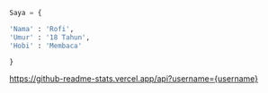 ```python
Saya = {

'Nama' : 'Rofi',
'Umur' : '18 Tahun',
'Hobi' : 'Membaca'

}
```

https://github-readme-stats.vercel.app/api?username={username}
